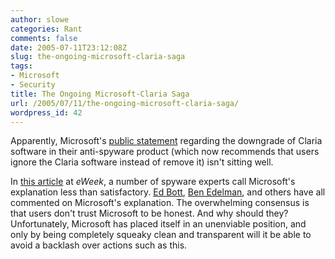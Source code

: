 ```yaml
---
author: slowe
categories: Rant
comments: false
date: 2005-07-11T23:12:08Z
slug: the-ongoing-microsoft-claria-saga
tags:
- Microsoft
- Security
title: The Ongoing Microsoft-Claria Saga
url: /2005/07/11/the-ongoing-microsoft-claria-saga/
wordpress_id: 42
---
```


Apparently, Microsoft's [public statement](http://www.microsoft.com/athome/security/spyware/software/claria_letter.mspx) regarding the downgrade of Claria software in their anti-spyware product (which now recommends that users ignore the Claria software instead of remove it) isn't sitting well.

In [this article](http://www.eweek.com/article2/0,1759,1835770,00.asp) at _eWeek_, a number of spyware experts call Microsoft's explanation less than satisfactory.  [Ed Bott](http://www.edbott.com/weblog/archives/000844.html), [Ben Edelman](http://www.benedelman.org/news/063005-1.html), and others have all commented on Microsoft's explanation. The overwhelming consensus is that users don't trust Microsoft to be honest. And why should they? Unfortunately, Microsoft has placed itself in an unenviable position, and only by being completely squeaky clean and transparent will it be able to avoid a backlash over actions such as this.
